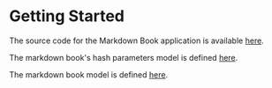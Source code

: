 # Getting Started

The source code for the Markdown Book application is available
[here](https://github.com/craigahobbs/markdown-book#readme).

The markdown book's hash parameters model is defined
[here](https://craigahobbs.github.io/chisel/doc/#name=MarkdownBookParams&title=The%20Markdown%20Book%20Model&types=https%3A%2F%2Fcraigahobbs.github.io%2Fmarkdown-book%2FmarkdownBookTypes.json).

The markdown book model is defined
[here](https://craigahobbs.github.io/chisel/doc/#name=MarkdownBook&title=The%20Markdown%20Book%20Model&types=https%3A%2F%2Fcraigahobbs.github.io%2Fmarkdown-book%2FmarkdownBookTypes.json).
